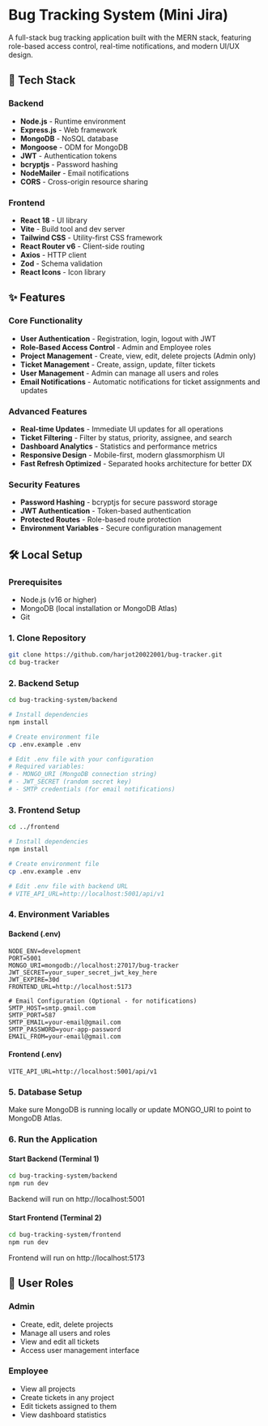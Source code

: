 # Bug Tracking System (Mini Jira)

A full-stack bug tracking application built with the MERN stack, featuring role-based access control, real-time notifications, and modern UI/UX design.

## 🚀 Tech Stack

### Backend
- **Node.js** - Runtime environment
- **Express.js** - Web framework
- **MongoDB** - NoSQL database
- **Mongoose** - ODM for MongoDB
- **JWT** - Authentication tokens
- **bcryptjs** - Password hashing
- **NodeMailer** - Email notifications
- **CORS** - Cross-origin resource sharing

### Frontend
- **React 18** - UI library
- **Vite** - Build tool and dev server
- **Tailwind CSS** - Utility-first CSS framework
- **React Router v6** - Client-side routing
- **Axios** - HTTP client
- **Zod** - Schema validation
- **React Icons** - Icon library

## ✨ Features

### Core Functionality
- **User Authentication** - Registration, login, logout with JWT
- **Role-Based Access Control** - Admin and Employee roles
- **Project Management** - Create, view, edit, delete projects (Admin only)
- **Ticket Management** - Create, assign, update, filter tickets
- **User Management** - Admin can manage all users and roles
- **Email Notifications** - Automatic notifications for ticket assignments and updates

### Advanced Features
- **Real-time Updates** - Immediate UI updates for all operations
- **Ticket Filtering** - Filter by status, priority, assignee, and search
- **Dashboard Analytics** - Statistics and performance metrics
- **Responsive Design** - Mobile-first, modern glassmorphism UI
- **Fast Refresh Optimized** - Separated hooks architecture for better DX

### Security Features
- **Password Hashing** - bcryptjs for secure password storage
- **JWT Authentication** - Token-based authentication
- **Protected Routes** - Role-based route protection
- **Environment Variables** - Secure configuration management

## 🛠️ Local Setup

### Prerequisites
- Node.js (v16 or higher)
- MongoDB (local installation or MongoDB Atlas)
- Git

### 1. Clone Repository
```bash
git clone https://github.com/harjot20022001/bug-tracker.git
cd bug-tracker
```

### 2. Backend Setup
```bash
cd bug-tracking-system/backend

# Install dependencies
npm install

# Create environment file
cp .env.example .env

# Edit .env file with your configuration
# Required variables:
# - MONGO_URI (MongoDB connection string)
# - JWT_SECRET (random secret key)
# - SMTP credentials (for email notifications)
```

### 3. Frontend Setup
```bash
cd ../frontend

# Install dependencies
npm install

# Create environment file
cp .env.example .env

# Edit .env file with backend URL
# VITE_API_URL=http://localhost:5001/api/v1
```

### 4. Environment Variables

#### Backend (.env)
```env
NODE_ENV=development
PORT=5001
MONGO_URI=mongodb://localhost:27017/bug-tracker
JWT_SECRET=your_super_secret_jwt_key_here
JWT_EXPIRE=30d
FRONTEND_URL=http://localhost:5173

# Email Configuration (Optional - for notifications)
SMTP_HOST=smtp.gmail.com
SMTP_PORT=587
SMTP_EMAIL=your-email@gmail.com
SMTP_PASSWORD=your-app-password
EMAIL_FROM=your-email@gmail.com
```

#### Frontend (.env)
```env
VITE_API_URL=http://localhost:5001/api/v1
```

### 5. Database Setup
Make sure MongoDB is running locally or update MONGO_URI to point to MongoDB Atlas.

### 6. Run the Application

#### Start Backend (Terminal 1)
```bash
cd bug-tracking-system/backend
npm run dev
```
Backend will run on http://localhost:5001

#### Start Frontend (Terminal 2)
```bash
cd bug-tracking-system/frontend
npm run dev
```
Frontend will run on http://localhost:5173


## 🔐 User Roles

### Admin
- Create, edit, delete projects
- Manage all users and roles
- View and edit all tickets
- Access user management interface

### Employee
- View all projects
- Create tickets in any project
- Edit tickets assigned to them
- View dashboard statistics
